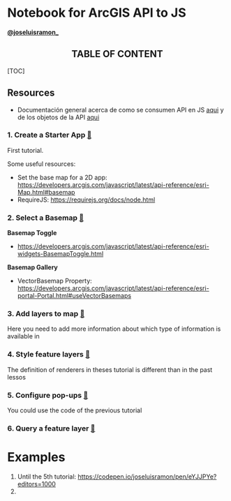 # Notebook for ArcGIS API to JS

**[@joseluisramon_](https://about.me/joseluisramon)**



<h2 style="text-align: center"> TABLE OF CONTENT</h2>

[TOC]



## Resources

* Documentación general acerca de como se consumen API en JS [aqui](https://developer.mozilla.org/es/docs/Learn/JavaScript/Client-side_web_APIs/Introducción) y de los objetos de la API [aqui](https://developer.mozilla.org/en-US/docs/Learn/JavaScript/Objects)

### 1. Create a Starter App ​[:link:](https://developers.arcgis.com/javascript/latest/guide/create-a-starter-app/)​

First tutorial. 

Some useful resources: 

* Set the base map for a 2D app:  https://developers.arcgis.com/javascript/latest/api-reference/esri-Map.html#basemap 
* RequireJS: https://requirejs.org/docs/node.html

### 2. Select a Basemap ​[:link:](https://developers.arcgis.com/javascript/latest/guide/select-a-basemap/)​

**Basemap Toggle**

* https://developers.arcgis.com/javascript/latest/api-reference/esri-widgets-BasemapToggle.html

**Basemap Gallery**

* VectorBasemap Property: https://developers.arcgis.com/javascript/latest/api-reference/esri-portal-Portal.html#useVectorBasemaps

### 3. Add layers to map ​[:link:](https://developers.arcgis.com/javascript/latest/guide/add-layers-to-a-map/)​

Here you need to add more information about which type of information is available in 

### 4. Style feature layers ​[:link:](https://developers.arcgis.com/javascript/latest/guide/style-feature-layers/)​ 

The definition of renderers in theses tutorial is different than in the past lessos

### 5. Configure pop-ups ​[:link:](https://developers.arcgis.com/javascript/latest/guide/configure-pop-ups/)​

You could use the code of the previous tutorial

### 6. Query a feature layer ​[:link:](https://developers.arcgis.com/javascript/latest/guide/query-a-feature-layer/)​ 



# Examples

1. Until the 5th tutorial: https://codepen.io/joseluisramon/pen/eYJJPYe?editors=1000
2. 

